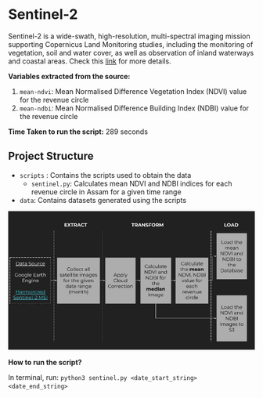 # Sentinel-2
Sentinel-2 is a wide-swath, high-resolution, multi-spectral imaging mission supporting Copernicus Land Monitoring studies, including the monitoring of vegetation, soil and water cover, as well as observation of inland waterways and coastal areas. Check this [link](https://developers.google.com/earth-engine/datasets/catalog/COPERNICUS_S2_SR_HARMONIZED#description) for more details.

**Variables extracted from the source:** 

1. `mean-ndvi`: Mean Normalised Difference Vegetation Index (NDVI) value for the revenue circle
2. `mean-ndbi`: Mean Normalised Difference Building Index (NDBI) value for the revenue circle

**Time Taken to run the script:** 
289 seconds

## Project Structure
- `scripts` : Contains the scripts used to obtain the data
    - `sentinel.py`: Calculates mean NDVI and NDBI indices for each revenue circle in Assam for a given time range
- `data`: Contains datasets generated using the scripts

![Alt text](<docs/IDS-DRR ETL SENTINEL.jpg>)

**How to run the script?**

In terminal, run:
`python3 sentinel.py <date_start_string> <date_end_string>`

